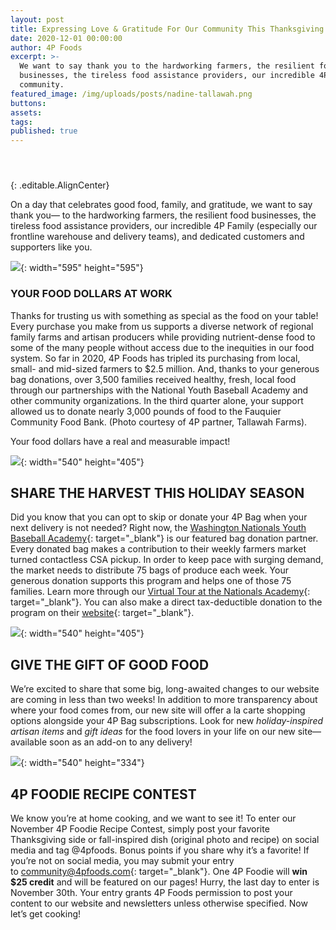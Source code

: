 ```yaml
---
layout: post
title: Expressing Love & Gratitude For Our Community This Thanksgiving
date: 2020-12-01 00:00:00
author: 4P Foods
excerpt: >-
  We want to say thank you to the hardworking farmers, the resilient food
  businesses, the tireless food assistance providers, our incredible 4P Foods
  community.
featured_image: /img/uploads/posts/nadine-tallawah.png
buttons:
assets:
tags:
published: true
---
```

#### &nbsp;
{: .editable.AlignCenter}

On a day that celebrates good food, family, and gratitude, we want to say thank you— to the hardworking farmers, the resilient food businesses, the tireless food assistance providers, our incredible 4P Family (especially our frontline warehouse and delivery teams), and dedicated customers and supporters like you.

![](/uploads/nadine-tallawah.png){: width="595" height="595"}

### YOUR FOOD DOLLARS AT WORK

Thanks for trusting us with something as special as the food on your table\! Every purchase you make from us supports a diverse network of regional family farms and artisan producers while providing nutrient-dense food to some of the many people without access due to the inequities in our food system. So far in 2020, 4P Foods has tripled its purchasing from local, small- and mid-sized farmers to $2.5 million. And, thanks to your generous bag donations, over 3,500 families received healthy, fresh, local food through our partnerships with the National Youth Baseball Academy and other community organizations. In the third quarter alone, your support allowed us to donate nearly 3,000 pounds of food to the Fauquier Community Food Bank. (Photo courtesy of 4P partner, Tallawah Farms).

Your food dollars have a real and measurable impact\!

![](/uploads/unnamed-3.jpg){: width="540" height="405"}

## **SHARE THE HARVEST THIS HOLIDAY SEASON**

Did you know that you can opt to skip or donate your 4P Bag when your next delivery is not needed? Right now, the&nbsp;[Washington Nationals Youth Baseball Academy](https://4pfoods.us3.list-manage.com/track/click?u=ad164c24986d53694379b9d1a&amp;id=8c94a8074b&amp;e=5d0e397c45){: target="_blank"}&nbsp;is our featured bag donation partner. Every donated bag makes a contribution to their weekly farmers market turned contactless CSA pickup. In order to keep pace with surging demand, the market needs to distribute 75 bags of produce each week. Your generous donation supports this program and helps one of those 75 families. Learn more through our&nbsp;[Virtual Tour at the Nationals Academy](https://4pfoods.us3.list-manage.com/track/click?u=ad164c24986d53694379b9d1a&amp;id=30a22510ad&amp;e=5d0e397c45){: target="_blank"}. You can also make a direct tax-deductible donation to the program on their&nbsp;[website](https://4pfoods.us3.list-manage.com/track/click?u=ad164c24986d53694379b9d1a&amp;id=f0dc4ebc80&amp;e=5d0e397c45){: target="_blank"}.

![](/uploads/unnamed-1.jpg){: width="540" height="405"}

## **GIVE THE GIFT OF GOOD FOOD**

We’re excited to share that some big, long-awaited changes to our website are coming in less than two weeks\! In addition to more transparency about where your food comes from, our new site will offer a la carte shopping options alongside your 4P Bag subscriptions. Look for new&nbsp;*holiday-inspired artisan items*&nbsp;and&nbsp;*gift ideas*&nbsp;for the food lovers in your life on our new site— available soon as an add-on to any delivery\!

![](/uploads/unnamed-2.jpg){: width="540" height="334"}

## **4P FOODIE RECIPE CONTEST**

We know you’re at home cooking, and we want to see it\! To enter our November 4P Foodie Recipe Contest, simply post your favorite Thanksgiving side or fall-inspired dish (original photo and recipe) on social media and tag @4pfoods. Bonus points if you share why it’s a favorite\! If you’re not on social media, you may submit your entry to&nbsp;[community@4pfoods.com](mailto:community@4pfoods.com?subject=4P%20Foodie%20Recipe%20Contest!){: target="_blank"}. One 4P Foodie will&nbsp;**win $25 credit**&nbsp;and will be featured on our pages\! Hurry, the last day to enter is November 30th. Your entry grants 4P Foods permission to post your content to our website and newsletters unless otherwise specified. Now let’s get cooking\!